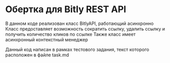 # Обертка для Bitly REST API
В данном коде реализован класс BitlyAPI, работающий асинхронно
Класс предоставляет возможность сократить ссылку, удалить ссылку и получить количество кликов по ссылке
Также класс имеет асинхронный контекстный менеджер

Данный код написан в рамках тестового задания, текст которого расположен в файле task.md
